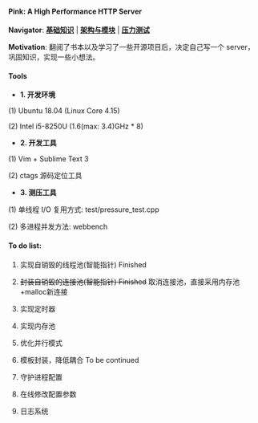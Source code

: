 #### Pink: A High Performance HTTP Server

**Navigator**: **[基础知识](https://github.com/Natureal/Pink_server/blob/master/knowledge/README.md)** | **[架构与模块]()** | **[压力测试]()**


**Motivation**: 翻阅了书本以及学习了一些开源项目后，决定自己写一个 server，巩固知识，实现一些小想法。

#### Tools

- **1. 开发环境**

(1) Ubuntu 18.04 (Linux Core 4.15)

(2) Intel i5-8250U (1.6(max: 3.4)GHz * 8)

- **2. 开发工具**

(1) Vim + Sublime Text 3

(2) ctags 源码定位工具


- **3. 测压工具**

(1) 单线程 I/O 复用方式: test/pressure_test.cpp

(2) 多进程并发方法: webbench



#### To do list:

1. 实现自销毁的线程池(智能指针) Finished

2. ~~封装自销毁的连接池(智能指针) Finished~~ 取消连接池，直接采用内存池+malloc新连接

3. 实现定时器

4. 实现内存池

5. 优化并行模式

6. 模板封装，降低耦合 To be continued

7. 守护进程配置

8. 在线修改配置参数

9. 日志系统
